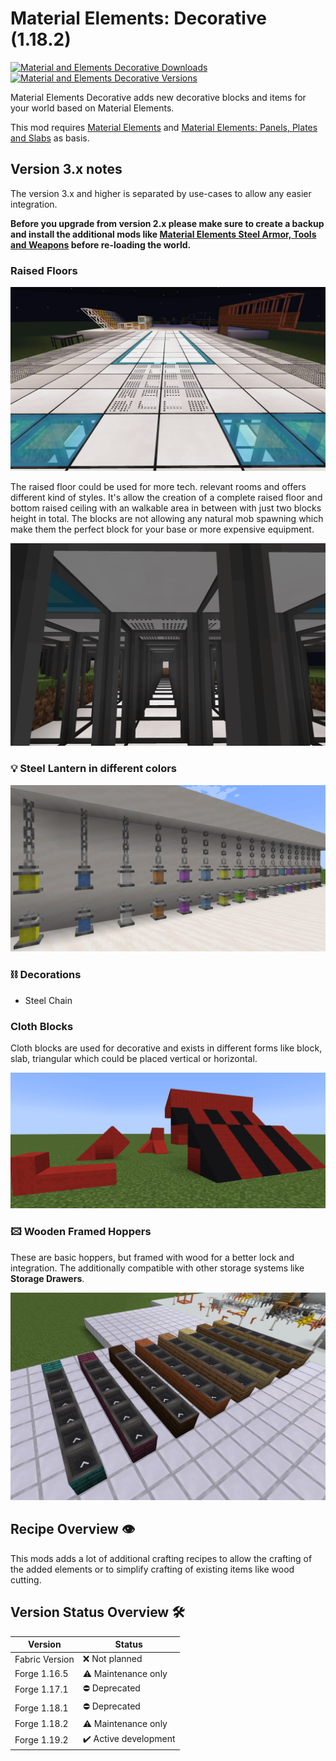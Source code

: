 # Material Elements: Decorative (1.18.2)

[![Material and Elements Decorative Downloads](http://cf.way2muchnoise.eu/full_591838_downloads.svg)](https://www.curseforge.com/minecraft/mc-mods/material-elements-decorative)
[![Material and Elements Decorative Versions](http://cf.way2muchnoise.eu/versions/Minecraft_591838_all.svg)](https://www.curseforge.com/minecraft/mc-mods/material-elements-decorative)

Material Elements Decorative adds new decorative blocks and items for your world based on Material Elements.

This mod requires [Material Elements][material-elements] and [Material Elements: Panels, Plates and Slabs][material-elements-panels-plates-slabs] as basis.

## Version 3.x notes

The version 3.x and higher is separated by use-cases to allow any easier integration.

**Before you upgrade from version 2.x please make sure to create a backup and install the additional mods like [Material Elements Steel Armor, Tools and Weapons][material-elements-armor-tools-and-weapons] before re-loading the world.**

### Raised Floors

![Raised Floor top][raised_floor_top]

The raised floor could be used for more tech. relevant rooms and offers different kind of styles.
It's allow the creation of a complete raised floor and bottom raised ceiling with an walkable area in between with just two blocks height in total.
The blocks are not allowing any natural mob spawning which make them the perfect block for your base or more expensive equipment.

![Raised Floor bottom][raised_floor_bottom]

### 💡 Steel Lantern in different colors

![Steel Lantern][steel_lantern]

### ⛓️ Decorations

- Steel Chain

### Cloth Blocks

Cloth blocks are used for decorative and exists in different forms like block, slab, triangular which could be placed vertical or horizontal.

![Cloth Blocks][cloth_blocks]

### 🖾 Wooden Framed Hoppers

These are basic hoppers, but framed with wood for a better lock and integration.
The additionally compatible with other storage systems like **Storage Drawers**.

![Framed Hoppers][framed_hoppers]

## Recipe Overview 👁️

This mods adds a lot of additional crafting recipes to allow the crafting of the added elements or to simplify crafting of existing items like wood cutting.

## Version Status Overview 🛠️

| Version        | Status                |
| -------------- | --------------------- |
| Fabric Version | ❌ Not planned        |
| Forge 1.16.5   | ⚠️ Maintenance only   |
| Forge 1.17.1   | ⛔️ Deprecated        |
| Forge 1.18.1   | ⛔️ Deprecated        |
| Forge 1.18.2   | ⚠️ Maintenance only   |
| Forge 1.19.2   | ✔️ Active development |

[material-elements]: https://www.curseforge.com/minecraft/mc-mods/material-elements
[material-elements-armor-tools-and-weapons]: https://www.curseforge.com/minecraft/mc-mods/material-elements-armor-tools-and-weapons
[material-elements-panels-plates-slabs]: https://www.curseforge.com/minecraft/mc-mods/material-elements-panels-plates-slabs
[framed_hoppers]: examples/screenshots/framed_hoppers.png
[raised_floor_bottom]: examples/screenshots/raised_floor_bottom.png
[raised_floor_top]: examples/screenshots/raised_floor_top.png
[steel_lantern]: examples/screenshots/steel_lantern.png
[cloth_blocks]: examples/screenshots/cloth_blocks.png
